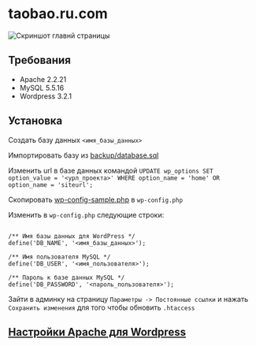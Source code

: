 taobao.ru.com
=============

![Скриншот главнй страницы](https://github.com/web4life/taobao/blob/master/design/home.png?raw=true)


Требования
-----------

* Apache 2.2.21
* MySQL 5.5.16
* Wordpress 3.2.1

Установка
----------

Создать базу данных `<имя_базы_данных>`

Импортировать базу из [backup/database.sql](https://github.com/web4life/taobao/blob/master/backup/database.sql)

Изменить url в базе данных командой `UPDATE wp_options SET option_value = '<урл_проекта>' WHERE option_name = 'home' OR option_name = 'siteurl';`

Скопировать [wp-config-sample.php](https://github.com/web4life/taobao/blob/master/app/wp-config-sample.php) в `wp-config.php`

Изменить в `wp-config.php` следующие строки:

```

/** Имя базы данных для WordPress */
define('DB_NAME', '<имя_базы_данных>');

/** Имя пользователя MySQL */
define('DB_USER', '<имя_пользователя>');

/** Пароль к базе данных MySQL */
define('DB_PASSWORD', '<пароль_пользователя>');

```

Зайти в админку на страницу `Параметры -> Постоянные ссылки` и нажать `Сохранить изменения` для того чтобы обновить `.htaccess`


[Настройки Apache для Wordpress](https://github.com/web4life/taobao/wiki/%D0%9D%D0%B0%D1%81%D1%82%D1%80%D0%BE%D0%B9%D0%BA%D0%B8-Apache-%D0%B4%D0%BB%D1%8F-Wordpress)
--------------------------------
